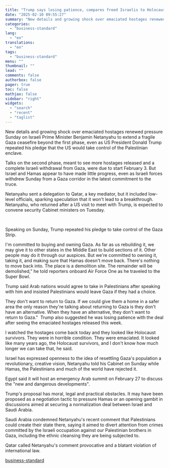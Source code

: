 ```yaml
---
title: "Trump says losing patience, compares freed Israelis to Holocaust survivors"
date: "2025-02-10 09:55:27"
summary: "New details and growing shock over emaciated hostages renewed pressure Sunday on Israeli Prime Minister Benjamin Netanyahu to extend a fragile Gaza ceasefire beyond the first phase, even as US President Donald Trump repeated his pledge that the US would take control of the Palestinian enclave. Talks on the second..."
categories:
  - "business-standard"
lang:
  - "en"
translations:
  - "en"
tags:
  - "business-standard"
menu: ""
thumbnail: ""
lead: ""
comments: false
authorbox: false
pager: true
toc: false
mathjax: false
sidebar: "right"
widgets:
  - "search"
  - "recent"
  - "taglist"
---
```


New details and growing shock over emaciated hostages renewed pressure Sunday on Israeli Prime Minister Benjamin Netanyahu to extend a fragile Gaza ceasefire beyond the first phase, even as US President Donald Trump repeated his pledge that the US would take control of the Palestinian enclave.

Talks on the second phase, meant to see more hostages released and a complete Israeli withdrawal from Gaza, were due to start February 3. But Israel and Hamas appear to have made little progress, even as Israeli forces withdrew Sunday from a Gaza corridor in the latest commitment to the truce.

Netanyahu sent a delegation to Qatar, a key mediator, but it included low-level officials, sparking speculation that it won't lead to a breakthrough. Netanyahu, who returned after a US visit to meet with Trump, is expected to convene security Cabinet ministers on Tuesday.

 

Speaking on Sunday, Trump repeated his pledge to take control of the Gaza Strip.

I'm committed to buying and owning Gaza. As far as us rebuilding it, we may give it to other states in the Middle East to build sections of it. Other people may do it through our auspices. But we're committed to owning it, taking it, and making sure that Hamas doesn't move back. There's nothing to move back into. The place is a demolition site. The remainder will be demolished," he told reporters onboard Air Force One as he traveled to the Super Bowl.

Trump said Arab nations would agree to take in Palestinians after speaking with him and insisted Palestinians would leave Gaza if they had a choice.

They don't want to return to Gaza. If we could give them a home in a safer area the only reason they're talking about returning to Gaza is they don't have an alternative. When they have an alternative, they don't want to return to Gaza."  Trump also suggested he was losing patience with the deal after seeing the emaciated hostages released this week.

I watched the hostages come back today and they looked like Holocaust survivors. They were in horrible condition. They were emaciated. It looked like many years ago, the Holocaust survivors, and I don't know how much longer we can take that, he said.

Israel has expressed openness to the idea of resettling Gaza's population a revolutionary, creative vision, Netanyahu told his Cabinet on Sunday while Hamas, the Palestinians and much of the world have rejected it.

Egypt said it will host an emergency Arab summit on February 27 to discuss the "new and dangerous developments".

Trump's proposal has moral, legal and practical obstacles. It may have been proposed as a negotiation tactic to pressure Hamas or an opening gambit in discussions aimed at securing a normalization deal between Israel and Saudi Arabia.

Saudi Arabia condemned Netanyahu's recent comment that Palestinians could create their state there, saying it aimed to divert attention from crimes committed by the Israeli occupation against our Palestinian brothers in Gaza, including the ethnic cleansing they are being subjected to.

Qatar called Netanyahu's comment provocative and a blatant violation of international law.

[business-standard](https://www.business-standard.com/world-news/trump-pledges-to-take-control-of-gaza-despite-mounting-pressure-for-peace-125021000052_1.html)

